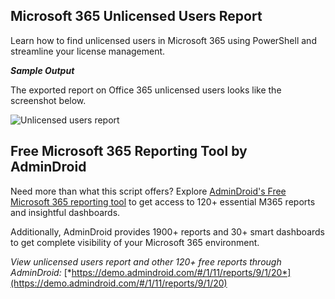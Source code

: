 ﻿## Microsoft 365 Unlicensed Users Report
Learn how to find unlicensed users in Microsoft 365 using PowerShell and streamline your license management.

***Sample Output***

The exported report on Office 365 unlicensed users looks like the screenshot below.

![Unlicensed users report](https://o365reports.com/wp-content/uploads/2024/08/Unlicensed-Users-in-Microsoft-365.png?v=1724143991)

## Free Microsoft 365 Reporting Tool by AdminDroid
Need more than what this script offers? Explore [AdminDroid's Free Microsoft 365 reporting tool](https://admindroid.com/?src=GitHub) to get access to 120+ essential M365 reports and insightful dashboards.

Additionally, AdminDroid provides 1900+ reports and 30+ smart dashboards to get complete visibility of your Microsoft 365 environment.

*View unlicensed users report and other 120+ free reports through AdminDroid:* [*https://demo.admindroid.com/#/1/11/reports/9/1/20*](https://demo.admindroid.com/#/1/11/reports/9/1/20)

